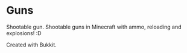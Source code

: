 Guns
====

Shootable gun.
Shootable guns in Minecraft with ammo, reloading and explosions! :D

Created with Bukkit.
